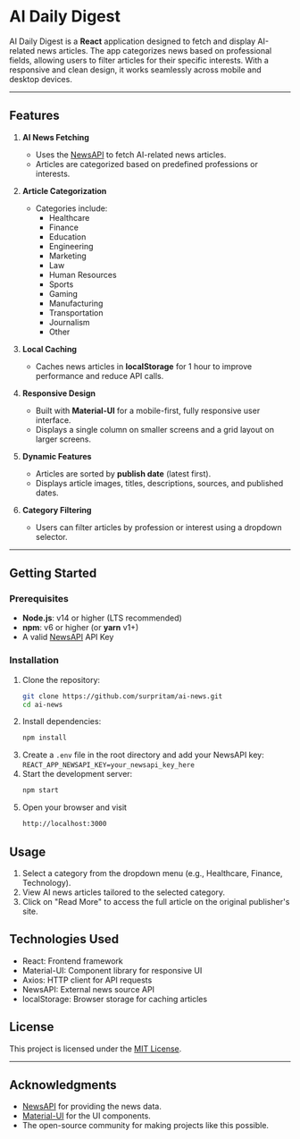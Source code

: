 # **AI Daily Digest**

AI Daily Digest is a **React** application designed to fetch and display AI-related news articles. The app categorizes news based on professional fields, allowing users to filter articles for their specific interests. With a responsive and clean design, it works seamlessly across mobile and desktop devices.

---

## **Features**

1. **AI News Fetching**
   - Uses the [NewsAPI](https://newsapi.org/) to fetch AI-related news articles.
   - Articles are categorized based on predefined professions or interests.

2. **Article Categorization**
   - Categories include:
     - Healthcare
     - Finance
     - Education
     - Engineering
     - Marketing
     - Law
     - Human Resources
     - Sports
     - Gaming
     - Manufacturing
     - Transportation
     - Journalism
     - Other

3. **Local Caching**
   - Caches news articles in **localStorage** for 1 hour to improve performance and reduce API calls.

4. **Responsive Design**
   - Built with **Material-UI** for a mobile-first, fully responsive user interface.
   - Displays a single column on smaller screens and a grid layout on larger screens.

5. **Dynamic Features**
   - Articles are sorted by **publish date** (latest first).
   - Displays article images, titles, descriptions, sources, and published dates.

6. **Category Filtering**
   - Users can filter articles by profession or interest using a dropdown selector.

---

## **Getting Started**

### **Prerequisites**

- **Node.js**: v14 or higher (LTS recommended)
- **npm**: v6 or higher (or **yarn** v1+)
- A valid [NewsAPI](https://newsapi.org/) API Key

### **Installation**

1. Clone the repository:
   ```bash
   git clone https://github.com/surpritam/ai-news.git
   cd ai-news
   ```
2. Install dependencies:
   ```bash
   npm install
   ```
3. Create a `.env` file in the root directory and add your NewsAPI key:
   ` REACT_APP_NEWSAPI_KEY=your_newsapi_key_here `
4. Start the development server:
   ```bash
   npm start
   ```
5. Open your browser and visit
   ```bash
   http://localhost:3000
   ```

## **Usage**
1. Select a category from the dropdown menu (e.g., Healthcare, Finance, Technology).
2. View AI news articles tailored to the selected category.
3. Click on "Read More" to access the full article on the original publisher's site.

## **Technologies Used**
* React: Frontend framework
* Material-UI: Component library for responsive UI
* Axios: HTTP client for API requests
* NewsAPI: External news source API
* localStorage: Browser storage for caching articles

## License

This project is licensed under the [MIT License](https://opensource.org/licenses/MIT).

---

## Acknowledgments

- [NewsAPI](https://newsapi.org/) for providing the news data.
- [Material-UI](https://mui.com/) for the UI components.
- The open-source community for making projects like this possible.